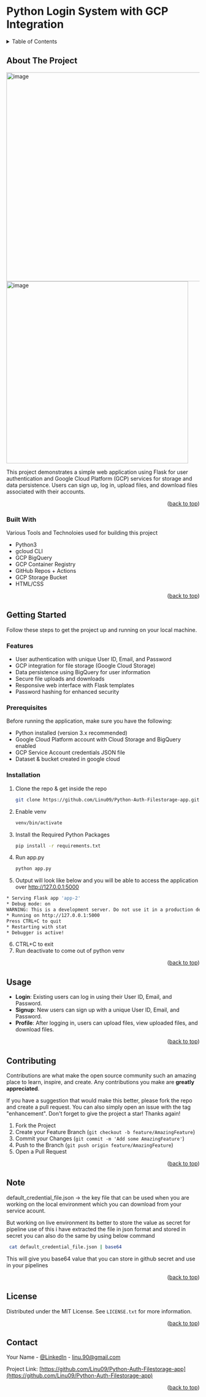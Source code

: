 <a name="readme-top"></a>

# Python Login System with GCP Integration


<!-- TABLE OF CONTENTS -->
<details>
  <summary>Table of Contents</summary>
  <ol>
    <li>
      <a href="#about-the-project">About The Project</a>
      <ul>
        <li><a href="#built-with">Built With</a></li>
      </ul>
    </li>
    <li>
      <a href="#getting-started">Getting Started</a>
      <ul>
        <li><a href="#Features">Features</a></li>
        <li><a href="#prerequisites">Prerequisites</a></li>
        <li><a href="#installation">Installation</a></li>
      </ul>
    </li>
    <li><a href="#usage">Usage</a></li>
    <li><a href="#contributing">Contributing</a></li>
    <li><a href="#license">License</a></li>
    <li><a href="#contact">Contact</a></li>
  </ol>
</details>
<!-- ABOUT THE PROJECT -->

## About The Project
<img width="544" alt="image" src="https://github.com/Linu09/Python-Auth-Filestorage-app/assets/38865727/396c3098-5912-4d26-a608-3239dd07964f">
<img width="474" alt="image" src="https://github.com/Linu09/Python-Auth-Filestorage-app/assets/38865727/444b97f6-7057-4546-a25d-52ab5162e8f7">


This project demonstrates a simple web application using Flask for user authentication and Google Cloud Platform (GCP) services for storage and data persistence. Users can sign up, log in, upload files, and download files associated with their accounts.

<p align="right">(<a href="#readme-top">back to top</a>)</p>

### Built With

Various Tools and Technoloies used for  building this project

* Python3
* gcloud CLI
* GCP BigQuery
* GCP Container Registry
* GitHub Repos + Actions
* GCP Storage Bucket
* HTML/CSS

<p align="right">(<a href="#readme-top">back to top</a>)</p>

<!-- GETTING STARTED -->
## Getting Started

Follow these steps to get the project up and running on your local machine.

### Features

- User authentication with unique User ID, Email, and Password
- GCP integration for file storage (Google Cloud Storage)
- Data persistence using BigQuery for user information
- Secure file uploads and downloads
- Responsive web interface with Flask templates
- Password hashing for enhanced security

### Prerequisites

Before running the application, make sure you have the following:

- Python installed (version 3.x recommended)
- Google Cloud Platform account with Cloud Storage and BigQuery enabled
- GCP Service Account credentials JSON file
- Dataset & bucket created in google cloud

### Installation

1. Clone the repo & get inside the repo
   ```sh
   git clone https://github.com/Linu09/Python-Auth-Filestorage-app.git
   ```
2. Enable venv
      ```sh
   venv/bin/activate
   ```
3. Install the Required Python Packages
      ```sh
   pip install -r requirements.txt
   ```
4. Run app.py
      ```sh
   python app.py
   ```
5. Output will look like below and you will be able to access the application over http://127.0.0.1:5000
 ```sh
 * Serving Flask app 'app-2'
 * Debug mode: on
WARNING: This is a development server. Do not use it in a production deployment. Use a production WSGI server instead.
 * Running on http://127.0.0.1:5000
Press CTRL+C to quit
 * Restarting with stat
 * Debugger is active!
```
6. CTRL+C to exit
7. Run deactivate to come out of python venv

<p align="right">(<a href="#readme-top">back to top</a>)</p>

## Usage

- **Login**: Existing users can log in using their User ID, Email, and Password.
- **Signup**: New users can sign up with a unique User ID, Email, and Password.
- **Profile**: After logging in, users can upload files, view uploaded files, and download files.

<p align="right">(<a href="#readme-top">back to top</a>)</p>

## Contributing

Contributions are what make the open source community such an amazing place to learn, inspire, and create. Any contributions you make are **greatly appreciated**.

If you have a suggestion that would make this better, please fork the repo and create a pull request. You can also simply open an issue with the tag "enhancement".
Don't forget to give the project a star! Thanks again!

1. Fork the Project
2. Create your Feature Branch (`git checkout -b feature/AmazingFeature`)
3. Commit your Changes (`git commit -m 'Add some AmazingFeature'`)
4. Push to the Branch (`git push origin feature/AmazingFeature`)
5. Open a Pull Request

<p align="right">(<a href="#readme-top">back to top</a>)</p>



## Note

default_credential_file.json -> the key file that can be used when you are working on the local environment which you can download from your service acount.

But working on live environment its better to store the value as secret for pipeline use of this i have extracted the file in json format and stored in secret
you can also do the same by using below command

  ```sh
   cat default_credential_file.json | base64
   ```
This will give you base64 value that you can store in github secret and use in your pipelines

<p align="right">(<a href="#readme-top">back to top</a>)</p>


<!-- LICENSE -->
## License

Distributed under the MIT License. See `LICENSE.txt` for more information.

<p align="right">(<a href="#readme-top">back to top</a>)</p>

<!-- CONTACT -->
## Contact

Your Name - [@LinkedIn](https://www.linkedin.com/in/linujoseph09/) - linu.90@gmail.com

Project Link: [https://github.com/Linu09/Python-Auth-Filestorage-app](https://github.com/Linu09/Python-Auth-Filestorage-app)

<p align="right">(<a href="#readme-top">back to top</a>)</p>


